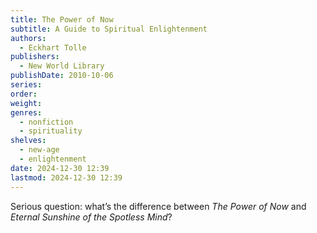 ```yaml
---
title: The Power of Now
subtitle: A Guide to Spiritual Enlightenment
authors:
  - Eckhart Tolle
publishers:
  - New World Library
publishDate: 2010-10-06
series: 
order: 
weight: 
genres:
  - nonfiction
  - spirituality
shelves:
  - new-age
  - enlightenment
date: 2024-12-30 12:39
lastmod: 2024-12-30 12:39
---
```

Serious question: what’s the difference between *The Power of Now* and *Eternal Sunshine of the Spotless Mind*?